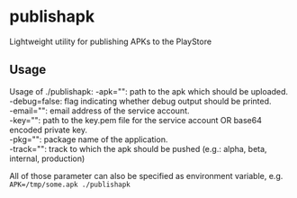 # publishapk
Lightweight utility for publishing APKs to the PlayStore

## Usage

Usage of ./publishapk: 
  -apk="": path to the apk which should be uploaded.  
  -debug=false: flag indicating whether debug output should be printed.  
  -email="": email address of the service account.  
  -key="": path to the key.pem file for the service account OR base64 encoded private key.  
  -pkg="": package name of the application.  
  -track="": track to which the apk should be pushed (e.g.: alpha, beta, internal, production)  
  
All of those parameter can also be specified as environment variable, e.g. `APK=/tmp/some.apk ./publishapk`
